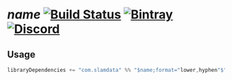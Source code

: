 # $name$ [![Build Status](https://travis-ci.org/slamdata/$name;format="lower,hyphen"$.svg?branch=master)](https://travis-ci.org/slamdata/$name;format="lower,hyphen"$) [![Bintray](https://img.shields.io/bintray/v/slamdata-inc/maven-public/$name;format="lower,hyphen"$.svg)](https://bintray.com/slamdata-inc/maven-public/$name;format="lower,hyphen"$) [![Discord](https://img.shields.io/discord/373302030460125185.svg?logo=discord)](https://discord.gg/QNjwCg6)

## Usage

```sbt
libraryDependencies += "com.slamdata" %% "$name;format="lower,hyphen"$" % <version>
```
